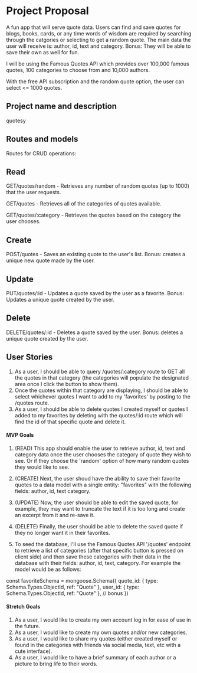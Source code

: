 # Project Proposal
A fun app that will serve quote data. Users can find and save quotes for blogs, books, cards, or any time words of wisdom are required by searching through the catgories or selecting to get a random quote. The main data the user will receive is: author, id, text and category. Bonus: They will be able to save their own as well for fun.

I will be using the Famous Quotes API which provides over 100,000 famous quotes, 100 categories to choose from and 10,000 authors.

With the free API subscription and the random quote option, the user can select <= 1000 quotes. 



## Project name and description
quotesy

## Routes and models
Routes for CRUD operations:
## Read
GET/quotes/random - Retrieves any number of random quotes (up to 1000) that the user requests.

GET/quotes - Retrieves all of the categories of quotes available.

GET/quotes/:category - Retrieves the quotes based on the category the user chooses.

## Create
POST/quotes - Saves an existing quote to the user's list. Bonus: creates a unique new quote made by the user.

## Update
PUT/quotes/:id - Updates a quote saved by the user as a favorite. Bonus: Updates a unique quote created by the user.

## Delete
DELETE/quotes/:id - Deletes a quote saved by the user. Bonus: deletes a unique quote created by the user.


## User Stories
1. As a user, I should be able to query /quotes/:category route to GET all the quotes in that category (the categories will populate the designated area once I click the button to show them).
2. Once the quotes within that category are displaying, I should be able to select whichever quotes I want to add to my 'favorites' by posting to the /quotes route. 
3. As a user, I should be able to delete quotes I created myself or quotes I added to my favorites by deleting with the quotes/:id route which will find the id of that specific quote and delete it.

#### MVP Goals
1. (READ) This app should enable the user to retrieve author, id, text and category data once the user chooses the category of quote they wish to see. Or if they choose the 'random' option of how many random quotes they would like to see.

2. (CREATE) Next, the user shoud have the ability to save their favorite quotes to a data model with a single entity: "favorites" with the following fields:
author,
id, 
text
category.

3. (UPDATE) Now, the user should be able to edit the saved quote, for example, they may want to truncate the text if it is too long and create an excerpt from it and re-save it.

4. (DELETE) Finally, the user should be able to delete the saved quote if they no longer want it in their favorites.

5. To seed the database, I'll use the Famous Quotes API '/quotes' endpoint to retrieve a list of categories (after that specific button is pressed on client side) and then save these categories with their data in the database with their fields: author, id, text, category. For example the model would be as follows:

const favoriteSchema = mongoose.Schema({ 
 quote_id: { type: Schema.Types.ObjectId, ref: "Quote" },
 user_id: { type: Schema.Types.ObjectId, ref: "Quote" }, // bonus
})


#### Stretch Goals
1. As a user, I would like to create my own account log in for ease of use in the future.
2. As a user, I would like to create my own quotes and/or new categories.
3. As a user, I would like to share my quotes (either created myself or found in the categories with friends via social media, text, etc with a cute interface).
4. As a user, I would like to have a brief summary of each author or a picture to bring life to their words.